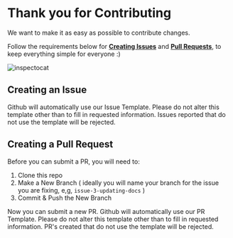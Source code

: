 Thank you for Contributing
===

We want to make it as easy as possible to contribute changes.

Follow the requirements below for __[Creating Issues](https://github.com/manifestinteractive/openweathermap-cities/issues/new)__ and __[Pull Requests](https://github.com/manifestinteractive/openweathermap-cities/pull/new)__, to keep everything simple for everyone :)

![inspectocat](https://octodex.github.com/images/inspectocat.jpg "inspectocat")


Creating an Issue
---

Github will automatically use our Issue Template.  Please do not alter this template other than to fill in requested information.  Issues reported that do not use the template will be rejected.


Creating a Pull Request
---

Before you can submit a PR, you will need to:

1. Clone this repo
2. Make a New Branch ( ideally you will name your branch for the issue you are fixing, e,g, `issue-3-updating-docs` )
3. Commit & Push the New Branch

Now you can submit a new PR.  Github will automatically use our PR Template.  Please do not alter this template other than to fill in requested information.  PR's created that do not use the template will be rejected.
